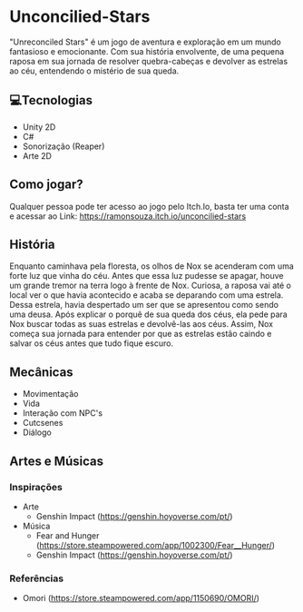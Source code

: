 # Unconcilied-Stars
"Unreconciled Stars" é um jogo de aventura e exploração em um mundo fantasioso e emocionante. Com sua história envolvente, de uma pequena raposa em sua jornada de resolver quebra-cabeças e devolver as estrelas ao céu, entendendo o mistério de sua queda.

## 💻Tecnologias
- Unity 2D
- C#
- Sonorização (Reaper)
- Arte 2D

## Como jogar?
Qualquer pessoa pode ter acesso ao jogo pelo Itch.Io, basta ter uma conta e acessar ao Link: 
https://ramonsouza.itch.io/unconcilied-stars

## História
Enquanto caminhava pela floresta, os olhos de Nox se acenderam com uma forte luz que vinha do céu. Antes que essa luz pudesse se apagar, houve um grande tremor na terra logo à frente de Nox. Curiosa, a raposa vai até o local ver o que havia acontecido e acaba se deparando com uma estrela. Dessa estrela, havia despertado um ser que se apresentou como sendo uma deusa. Após explicar o porquê de sua queda dos céus, ela pede para Nox buscar todas as suas estrelas e devolvê-las aos céus. Assim, Nox começa sua jornada para entender por que as estrelas estão caindo e salvar os céus antes que tudo fique escuro.

## Mecânicas
- Movimentação 
- Vida
- Interação com NPC's
- Cutcsenes
- Diálogo

## Artes e Músicas
### Inspirações
- Arte
  - Genshin Impact (https://genshin.hoyoverse.com/pt/)
- Música
  - Fear and Hunger (https://store.steampowered.com/app/1002300/Fear__Hunger/)
  -  Genshin Impact (https://genshin.hoyoverse.com/pt/)

### Referências
- Omori (https://store.steampowered.com/app/1150690/OMORI/)

